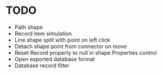 ﻿# TODO

* Path shape
* Record item simulation
* Line shape split with point on left click
* Detach shape point from connector on move
* Reset Record property to null in shape Properties control
* Open exported database format
* Database record filter

